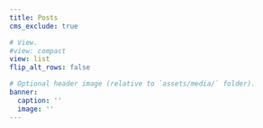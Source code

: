 ```yaml
---
title: Posts
cms_exclude: true

# View.
#view: compact
view: list
flip_alt_rows: false

# Optional header image (relative to `assets/media/` folder).
banner:
  caption: ''
  image: ''
---
```

